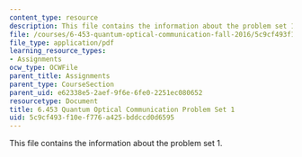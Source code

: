 ```yaml
---
content_type: resource
description: This file contains the information about the problem set 1.
file: /courses/6-453-quantum-optical-communication-fall-2016/5c9cf493f10ef776a425bddccd0d6595_MIT6_453F16_ps1.pdf
file_type: application/pdf
learning_resource_types:
- Assignments
ocw_type: OCWFile
parent_title: Assignments
parent_type: CourseSection
parent_uid: e62338e5-2aef-9f6e-6fe0-2251ec080652
resourcetype: Document
title: 6.453 Quantum Optical Communication Problem Set 1
uid: 5c9cf493-f10e-f776-a425-bddccd0d6595
---
```

This file contains the information about the problem set 1.